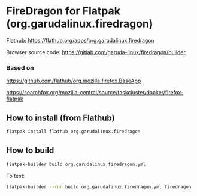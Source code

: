 # FireDragon for Flatpak (org.garudalinux.firedragon)

Flathub: https://flathub.org/apps/org.garudalinux.firedragon

Browser source code: https://gitlab.com/garuda-linux/firedragon/builder

### Based on

https://github.com/flathub/org.mozilla.firefox.BaseApp

https://searchfox.org/mozilla-central/source/taskcluster/docker/firefox-flatpak

## How to install (from Flathub)

``` sh
flatpak install flathub org.garudalinux.firedragon
```

## How to build

``` sh
flatpak-builder build org.garudalinux.firedragon.yml
```

To test:

``` sh
flatpak-builder --run build org.garudalinux.firedragon.yml firedragon
```
